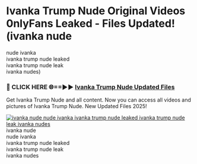 # Ivanka Trump Nude Original Videos 0nlyFans Leaked - Files Updated! (ivanka nude<br>
nude ivanka<br>
ivanka trump nude leaked<br>
ivanka trump nude leak<br>
ivanka nudes)

<h3>🔴 CLICK HERE 🌐==►► <a href="https://tinyurl.com/2p9ay9w9" rel="nofollow">Ivanka Trump Nude Updated Files</a></h3>

Get Ivanka Trump Nude and all content. Now you can access all videos and pictures of Ivanka Trump Nude. New Updated Files 2025!

[![ivanka nude<br>
nude ivanka<br>
ivanka trump nude leaked<br>
ivanka trump nude leak<br>
ivanka nudes](https://i.imgur.com/KQgVmj3.gif)](https://tinyurl.com/2p9ay9w9)
ivanka nude<br>
nude ivanka<br>
ivanka trump nude leaked<br>
ivanka trump nude leak<br>
ivanka nudes